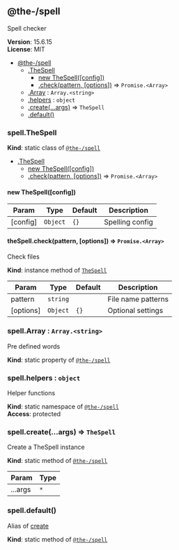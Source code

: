 <!--- Code generated by @the-/script-doc. DO NOT EDIT. -->

<a name="module_@the-/spell"></a>

## @the-/spell
Spell checker

**Version**: 15.6.15  
**License**: MIT  

* [@the-/spell](#module_@the-/spell)
    * [.TheSpell](#module_@the-/spell.TheSpell)
        * [new TheSpell([config])](#new_module_@the-/spell.TheSpell_new)
        * [.check(pattern, [options])](#module_@the-/spell.TheSpell+check) ⇒ <code>Promise.&lt;Array&gt;</code>
    * [.Array](#module_@the-/spell.Array) : <code>Array.&lt;string&gt;</code>
    * [.helpers](#module_@the-/spell.helpers) : <code>object</code>
    * [.create(...args)](#module_@the-/spell.create) ⇒ <code>TheSpell</code>
    * [.default()](#module_@the-/spell.default)

<a name="module_@the-/spell.TheSpell"></a>

### spell.TheSpell
**Kind**: static class of [<code>@the-/spell</code>](#module_@the-/spell)  

* [.TheSpell](#module_@the-/spell.TheSpell)
    * [new TheSpell([config])](#new_module_@the-/spell.TheSpell_new)
    * [.check(pattern, [options])](#module_@the-/spell.TheSpell+check) ⇒ <code>Promise.&lt;Array&gt;</code>

<a name="new_module_@the-/spell.TheSpell_new"></a>

#### new TheSpell([config])

| Param | Type | Default | Description |
| --- | --- | --- | --- |
| [config] | <code>Object</code> | <code>{}</code> | Spelling config |

<a name="module_@the-/spell.TheSpell+check"></a>

#### theSpell.check(pattern, [options]) ⇒ <code>Promise.&lt;Array&gt;</code>
Check files

**Kind**: instance method of [<code>TheSpell</code>](#module_@the-/spell.TheSpell)  

| Param | Type | Default | Description |
| --- | --- | --- | --- |
| pattern | <code>string</code> |  | File name patterns |
| [options] | <code>Object</code> | <code>{}</code> | Optional settings |

<a name="module_@the-/spell.Array"></a>

### spell.Array : <code>Array.&lt;string&gt;</code>
Pre defined words

**Kind**: static property of [<code>@the-/spell</code>](#module_@the-/spell)  
<a name="module_@the-/spell.helpers"></a>

### spell.helpers : <code>object</code>
Helper functions

**Kind**: static namespace of [<code>@the-/spell</code>](#module_@the-/spell)  
**Access**: protected  
<a name="module_@the-/spell.create"></a>

### spell.create(...args) ⇒ <code>TheSpell</code>
Create a TheSpell instance

**Kind**: static method of [<code>@the-/spell</code>](#module_@the-/spell)  

| Param | Type |
| --- | --- |
| ...args | <code>\*</code> | 

<a name="module_@the-/spell.default"></a>

### spell.default()
Alias of [create](#module_@the-/spell.create)

**Kind**: static method of [<code>@the-/spell</code>](#module_@the-/spell)  
